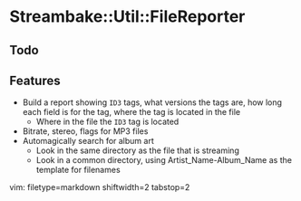 # Streambake::Util::FileReporter #

## Todo ##

## Features ##
- Build a report showing `ID3` tags, what versions the tags are, how long each
  field is for the tag, where the tag is located in the file
  - Where in the file the `ID3` tag is located
- Bitrate, stereo, flags for MP3 files
- Automagically search for album art
  - Look in the same directory as the file that is streaming
  - Look in a common directory, using Artist_Name-Album_Name as the template
    for filenames

vim: filetype=markdown shiftwidth=2 tabstop=2
